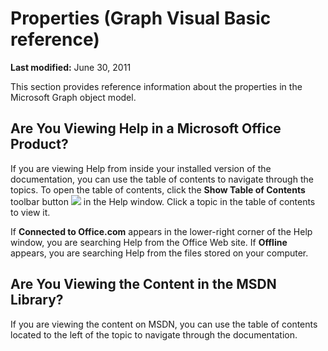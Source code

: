 
# Properties (Graph Visual Basic reference)

 **Last modified:** June 30, 2011

This section provides reference information about the properties in the Microsoft Graph object model.

## Are You Viewing Help in a Microsoft Office Product?

If you are viewing Help from inside your installed version of the documentation, you can use the table of contents to navigate through the topics. To open the table of contents, click the  **Show Table of Contents** toolbar button
![](../images/osHelpShowTOCButton_ZA10250063.gif) in the Help window. Click a topic in the table of contents to view it.

If  **Connected to Office.com** appears in the lower-right corner of the Help window, you are searching Help from the Office Web site. If **Offline** appears, you are searching Help from the files stored on your computer.


## Are You Viewing the Content in the MSDN Library?

If you are viewing the content on MSDN, you can use the table of contents located to the left of the topic to navigate through the documentation.

